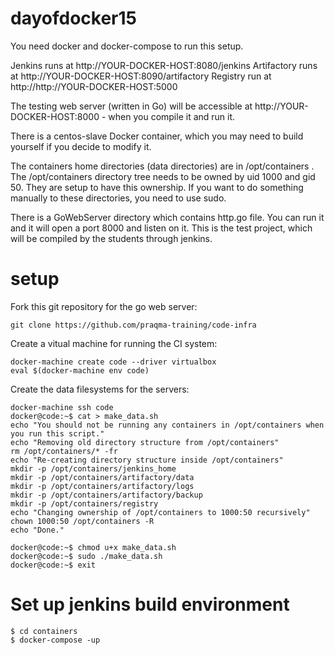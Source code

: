 # dayofdocker15

You need docker and docker-compose to run this setup.

Jenkins runs at http://YOUR-DOCKER-HOST:8080/jenkins
Artifactory runs at http://YOUR-DOCKER-HOST:8090/artifactory
Registry run at http://http://YOUR-DOCKER-HOST:5000

The testing web server (written in Go) will be accessible at http://YOUR-DOCKER-HOST:8000 - when you compile it and run it.

There is a centos-slave Docker container, which you may need to build yourself if you decide to modify it.

The containers home directories (data directories) are in /opt/containers .
The /opt/containers directory tree needs to be owned by uid 1000 and gid 50. They are setup to have this ownership.
If you want to do something manually to these directories, you need to use sudo.

There is a GoWebServer directory which contains http.go file. You can run it and it will open a port 8000 and listen on it.
This is the test project, which will be compiled by the students through jenkins.

# setup

Fork this git repository for the go web server:

    git clone https://github.com/praqma-training/code-infra

Create a vitual machine for running the CI system:

    docker-machine create code --driver virtualbox
    eval $(docker-machine env code)



Create the data filesystems for the servers:

    docker-machine ssh code
    docker@code:~$ cat > make_data.sh
    echo "You should not be running any containers in /opt/containers when you run this script."
    echo "Removing old directory structure from /opt/containers"
    rm /opt/containers/* -fr
    echo "Re-creating directory structure inside /opt/containers"
    mkdir -p /opt/containers/jenkins_home
    mkdir -p /opt/containers/artifactory/data
    mkdir -p /opt/containers/artifactory/logs
    mkdir -p /opt/containers/artifactory/backup
    mkdir -p /opt/containers/registry
    echo "Changing ownership of /opt/containers to 1000:50 recursively"
    chown 1000:50 /opt/containers -R
    echo "Done."

    docker@code:~$ chmod u+x make_data.sh
    docker@code:~$ sudo ./make_data.sh
    docker@code:~$ exit


# Set up jenkins build environment

    $ cd containers
    $ docker-compose -up
